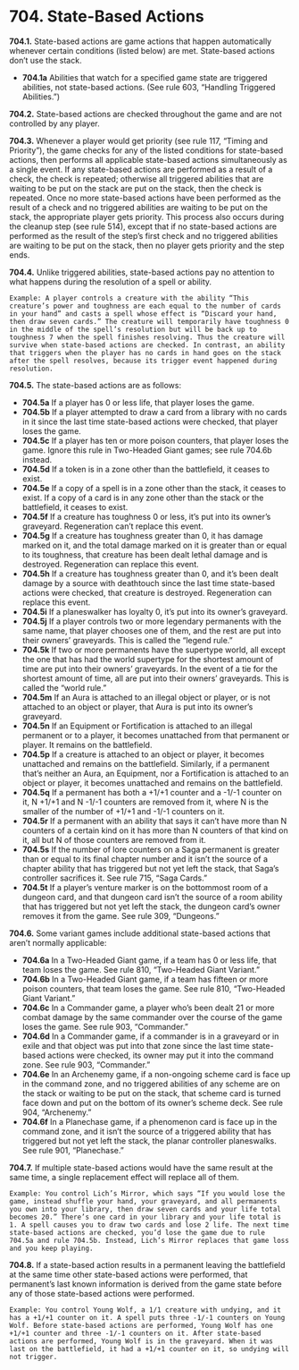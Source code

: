 # **704.** State-Based Actions

**704.1.** State-based actions are game actions that happen automatically whenever certain conditions (listed below) are met. State-based actions don’t use the stack.
+ **704.1a** Abilities that watch for a specified game state are triggered abilities, not state-based actions. (See rule 603, “Handling Triggered Abilities.”)

**704.2.** State-based actions are checked throughout the game and are not controlled by any player.

**704.3.** Whenever a player would get priority (see rule 117, “Timing and Priority”), the game checks for any of the listed conditions for state-based actions, then performs all applicable state-based actions simultaneously as a single event. If any state-based actions are performed as a result of a check, the check is repeated; otherwise all triggered abilities that are waiting to be put on the stack are put on the stack, then the check is repeated. Once no more state-based actions have been performed as the result of a check and no triggered abilities are waiting to be put on the stack, the appropriate player gets priority. This process also occurs during the cleanup step (see rule 514), except that if no state-based actions are performed as the result of the step’s first check and no triggered abilities are waiting to be put on the stack, then no player gets priority and the step ends.

**704.4.** Unlike triggered abilities, state-based actions pay no attention to what happens during the resolution of a spell or ability.

    Example: A player controls a creature with the ability “This creature’s power and toughness are each equal to the number of cards in your hand” and casts a spell whose effect is “Discard your hand, then draw seven cards.” The creature will temporarily have toughness 0 in the middle of the spell’s resolution but will be back up to toughness 7 when the spell finishes resolving. Thus the creature will survive when state-based actions are checked. In contrast, an ability that triggers when the player has no cards in hand goes on the stack after the spell resolves, because its trigger event happened during resolution.

**704.5.** The state-based actions are as follows:
+ **704.5a** If a player has 0 or less life, that player loses the game.
+ **704.5b** If a player attempted to draw a card from a library with no cards in it since the last time state-based actions were checked, that player loses the game.
+ **704.5c** If a player has ten or more poison counters, that player loses the game. Ignore this rule in Two-Headed Giant games; see rule 704.6b instead.
+ **704.5d** If a token is in a zone other than the battlefield, it ceases to exist.
+ **704.5e** If a copy of a spell is in a zone other than the stack, it ceases to exist. If a copy of a card is in any zone other than the stack or the battlefield, it ceases to exist.
+ **704.5f** If a creature has toughness 0 or less, it’s put into its owner’s graveyard. Regeneration can’t replace this event.
+ **704.5g** If a creature has toughness greater than 0, it has damage marked on it, and the total damage marked on it is greater than or equal to its toughness, that creature has been dealt lethal damage and is destroyed. Regeneration can replace this event.
+ **704.5h** If a creature has toughness greater than 0, and it’s been dealt damage by a source with deathtouch since the last time state-based actions were checked, that creature is destroyed. Regeneration can replace this event.
+ **704.5i** If a planeswalker has loyalty 0, it’s put into its owner’s graveyard.
+ **704.5j** If a player controls two or more legendary permanents with the same name, that player chooses one of them, and the rest are put into their owners’ graveyards. This is called the “legend rule.”
+ **704.5k** If two or more permanents have the supertype world, all except the one that has had the world supertype for the shortest amount of time are put into their owners’ graveyards. In the event of a tie for the shortest amount of time, all are put into their owners’ graveyards. This is called the “world rule.”
+ **704.5m** If an Aura is attached to an illegal object or player, or is not attached to an object or player, that Aura is put into its owner’s graveyard.
+ **704.5n** If an Equipment or Fortification is attached to an illegal permanent or to a player, it becomes unattached from that permanent or player. It remains on the battlefield.
+ **704.5p** If a creature is attached to an object or player, it becomes unattached and remains on the battlefield. Similarly, if a permanent that’s neither an Aura, an Equipment, nor a Fortification is attached to an object or player, it becomes unattached and remains on the battlefield.
+ **704.5q** If a permanent has both a +1/+1 counter and a -1/-1 counter on it, N +1/+1 and N -1/-1 counters are removed from it, where N is the smaller of the number of +1/+1 and -1/-1 counters on it.
+ **704.5r** If a permanent with an ability that says it can’t have more than N counters of a certain kind on it has more than N counters of that kind on it, all but N of those counters are removed from it.
+ **704.5s** If the number of lore counters on a Saga permanent is greater than or equal to its final chapter number and it isn’t the source of a chapter ability that has triggered but not yet left the stack, that Saga’s controller sacrifices it. See rule 715, “Saga Cards.”
+ **704.5t** If a player’s venture marker is on the bottommost room of a dungeon card, and that dungeon card isn’t the source of a room ability that has triggered but not yet left the stack, the dungeon card’s owner removes it from the game. See rule 309, “Dungeons.”

**704.6.** Some variant games include additional state-based actions that aren’t normally applicable:
+ **704.6a** In a Two-Headed Giant game, if a team has 0 or less life, that team loses the game. See rule 810, “Two-Headed Giant Variant.”
+ **704.6b** In a Two-Headed Giant game, if a team has fifteen or more poison counters, that team loses the game. See rule 810, “Two-Headed Giant Variant.”
+ **704.6c** In a Commander game, a player who’s been dealt 21 or more combat damage by the same commander over the course of the game loses the game. See rule 903, “Commander.”
+ **704.6d** In a Commander game, if a commander is in a graveyard or in exile and that object was put into that zone since the last time state-based actions were checked, its owner may put it into the command zone. See rule 903, “Commander.” 
+ **704.6e** In an Archenemy game, if a non-ongoing scheme card is face up in the command zone, and no triggered abilities of any scheme are on the stack or waiting to be put on the stack, that scheme card is turned face down and put on the bottom of its owner’s scheme deck. See rule 904, “Archenemy.”
+ **704.6f** In a Planechase game, if a phenomenon card is face up in the command zone, and it isn’t the source of a triggered ability that has triggered but not yet left the stack, the planar controller planeswalks. See rule 901, “Planechase.”

**704.7.** If multiple state-based actions would have the same result at the same time, a single replacement effect will replace all of them.

    Example: You control Lich’s Mirror, which says “If you would lose the game, instead shuffle your hand, your graveyard, and all permanents you own into your library, then draw seven cards and your life total becomes 20.” There’s one card in your library and your life total is 1. A spell causes you to draw two cards and lose 2 life. The next time state-based actions are checked, you’d lose the game due to rule 704.5a and rule 704.5b. Instead, Lich’s Mirror replaces that game loss and you keep playing.

**704.8.** If a state-based action results in a permanent leaving the battlefield at the same time other state-based actions were performed, that permanent’s last known information is derived from the game state before any of those state-based actions were performed.

    Example: You control Young Wolf, a 1/1 creature with undying, and it has a +1/+1 counter on it. A spell puts three -1/-1 counters on Young Wolf. Before state-based actions are performed, Young Wolf has one +1/+1 counter and three -1/-1 counters on it. After state-based actions are performed, Young Wolf is in the graveyard. When it was last on the battlefield, it had a +1/+1 counter on it, so undying will not trigger.
